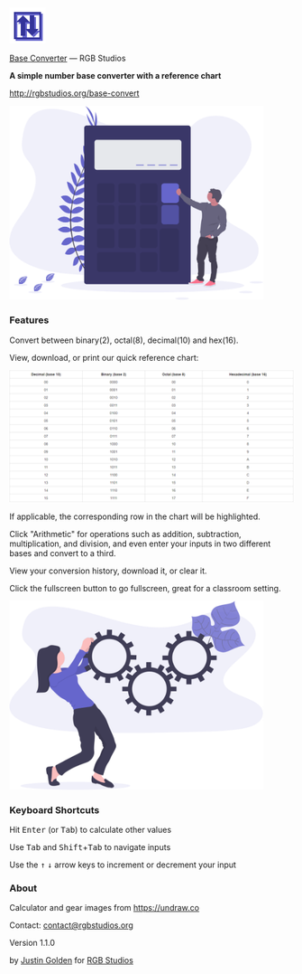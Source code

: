 <img src="img/logo-alt.svg" width="64px">

[Base Converter](http://rgbstudios.org/base-convert) &mdash; RGB Studios

**A simple number base converter with a reference chart**

http://rgbstudios.org/base-convert

<img src="img/calculator.svg" width="450px">

### Features

Convert between binary(2), octal(8), decimal(10) and hex(16).

View, download, or print our quick reference chart:

<img src="img/chart.png">

If applicable, the corresponding row in the chart will be highlighted.

Click "Arithmetic" for operations such as addition, subtraction, multiplication, and division, and even enter your inputs in two different bases and convert to a third.

View your conversion history, download it, or clear it.

Click the fullscreen button to go fullscreen, great for a classroom setting.

<img src="img/in_progress.svg" width="450px">

### Keyboard Shortcuts

Hit <kbd>Enter</kbd> (or <kbd>Tab</kbd>) to calculate other values

Use <kbd>Tab</kbd> and <kbd>Shift</kbd>+<kbd>Tab</kbd> to navigate inputs

Use the <kbd>&uarr;</i></kbd> <kbd>&darr;</i></kbd> arrow keys to increment or decrement your input

### About

Calculator and gear images from https://undraw.co

Contact: [contact@rgbstudios.org](mailto:contact@rgbstudios.org)

Version 1.1.0

by [Justin Golden](https://justingolden21.github.io) for [RGB Studios](https://rgbstudios.org)
